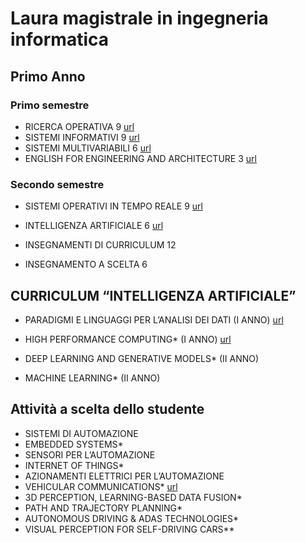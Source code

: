 # Laura magistrale in ingegneria informatica


## Primo Anno
### Primo semestre
- RICERCA OPERATIVA 9 [url](https://elly2023.dia.unipr.it/course/view.php?id=827)
- SISTEMI INFORMATIVI 9 [url](https://elly2023.dia.unipr.it/course/view.php?id=830)
- SISTEMI MULTIVARIABILI 6 [url](https://elly2023.dia.unipr.it/course/view.php?id=831)
- ENGLISH FOR ENGINEERING AND ARCHITECTURE 3 [url](https://elly2023.dia.unipr.it/course/view.php?id=972)

### Secondo semestre
- SISTEMI OPERATIVI IN TEMPO REALE 9 [url](https://elly2023.dia.unipr.it/course/view.php?id=832)
- INTELLIGENZA ARTIFICIALE 6 [url](https://elly2023.dia.unipr.it/course/view.php?id=822)


- INSEGNAMENTI DI CURRICULUM 12
- INSEGNAMENTO A SCELTA 6


## CURRICULUM “INTELLIGENZA ARTIFICIALE”
- PARADIGMI E LINGUAGGI PER L’ANALISI DEI DATI (I ANNO) [url](https://elly2023.dia.unipr.it/course/view.php?id=839)
- HIGH PERFORMANCE COMPUTING* (I ANNO) [url](https://elly2023.dia.unipr.it/course/view.php?id=838)

- DEEP LEARNING AND GENERATIVE MODELS* (II ANNO)
- MACHINE LEARNING* (II ANNO)

## Attività a scelta dello studente
- SISTEMI DI AUTOMAZIONE
- EMBEDDED SYSTEMS*
- SENSORI PER L’AUTOMAZIONE
- INTERNET OF THINGS*
- AZIONAMENTI ELETTRICI PER L’AUTOMAZIONE
- VEHICULAR COMMUNICATIONS* [url](https://elly2023.dia.unipr.it/course/view.php?id=582)
- 3D PERCEPTION, LEARNING-BASED DATA FUSION*
- PATH AND TRAJECTORY PLANNING*
- AUTONOMOUS DRIVING & ADAS TECHNOLOGIES*
- VISUAL PERCEPTION FOR SELF-DRIVING CARS**
